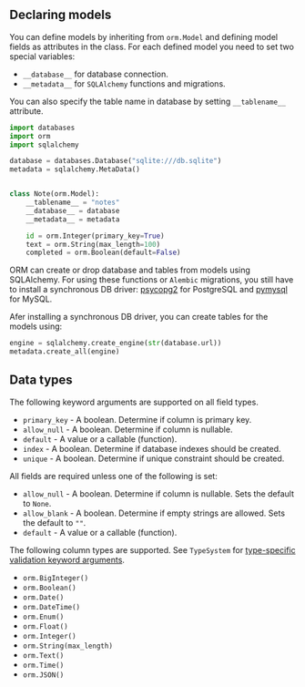 ## Declaring models

You can define models by inheriting from `orm.Model` and
defining model fields as attributes in the class.
For each defined model you need to set two special variables:

* `__database__` for database connection.
* `__metadata__` for `SQLAlchemy` functions and migrations.

You can also specify the table name in database by setting `__tablename__` attribute.

```python
import databases
import orm
import sqlalchemy

database = databases.Database("sqlite:///db.sqlite")
metadata = sqlalchemy.MetaData()


class Note(orm.Model):
    __tablename__ = "notes"
    __database__ = database
    __metadata__ = metadata

    id = orm.Integer(primary_key=True)
    text = orm.String(max_length=100)
    completed = orm.Boolean(default=False)
```

ORM can create or drop database and tables from models using SQLAlchemy.
For using these functions or `Alembic` migrations, you still have to
install a synchronous DB driver: [psycopg2][psycopg2] for PostgreSQL and [pymysql][pymysql] for MySQL.

Afer installing a synchronous DB driver, you can create tables for the models using:

```python
engine = sqlalchemy.create_engine(str(database.url))
metadata.create_all(engine)
```

## Data types

The following keyword arguments are supported on all field types.

* `primary_key` - A boolean. Determine if column is primary key.
* `allow_null` - A boolean. Determine if column is nullable.
* `default` - A value or a callable (function).
* `index` - A boolean. Determine if database indexes should be created.
* `unique` - A boolean. Determine if unique constraint should be created.

All fields are required unless one of the following is set:

* `allow_null` - A boolean. Determine if column is nullable. Sets the default to `None`.
* `allow_blank` - A boolean. Determine if empty strings are allowed. Sets the default to `""`.
* `default` - A value or a callable (function).

The following column types are supported.
See `TypeSystem` for [type-specific validation keyword arguments][typesystem-fields].

* `orm.BigInteger()`
* `orm.Boolean()`
* `orm.Date()`
* `orm.DateTime()`
* `orm.Enum()`
* `orm.Float()`
* `orm.Integer()`
* `orm.String(max_length)`
* `orm.Text()`
* `orm.Time()`
* `orm.JSON()`

[psycopg2]: https://www.psycopg.org/
[pymysql]: https://github.com/PyMySQL/PyMySQL
[typesystem-fields]: https://www.encode.io/typesystem/fields/
